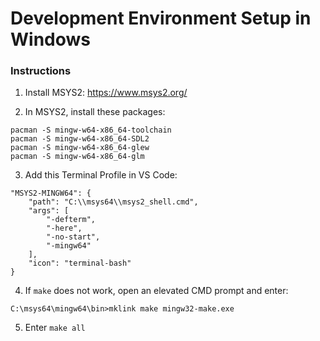 # Development Environment Setup in Windows

### Instructions

1. Install MSYS2: https://www.msys2.org/

2. In MSYS2, install these packages:
```
pacman -S mingw-w64-x86_64-toolchain
pacman -S mingw-w64-x86_64-SDL2
pacman -S mingw-w64-x86_64-glew
pacman -S mingw-w64-x86_64-glm
```

3. Add this Terminal Profile in VS Code:

```
"MSYS2-MINGW64": {
    "path": "C:\\msys64\\msys2_shell.cmd",
    "args": [
        "-defterm",
        "-here",
        "-no-start",
        "-mingw64"
    ],
    "icon": "terminal-bash"
}
```

4. If `make` does not work, open an elevated CMD prompt and enter:
```
C:\msys64\mingw64\bin>mklink make mingw32-make.exe
```

5. Enter `make all`
